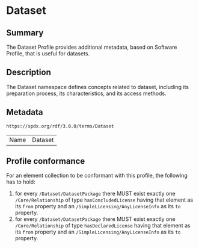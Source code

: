 <!-- Automatically generated by spec-parser v2.3.0 on 2024-07-16T15:00:52.540788+00:00 -->
<!-- SPDX-License-Identifier: Community-Spec-1.0 -->

# Dataset

## Summary

The Dataset Profile provides additional metadata, based on Software Profile,
that is useful for datasets.


## Description

The Dataset namespace defines concepts related to dataset, including its
preparation process, its characteristics, and its access methods.


## Metadata

`https://spdx.org/rdf/3.0.0/terms/Dataset`


| | |
|---|---|
| Name | Dataset |




## Profile conformance

For an element collection to be conformant with this profile,
the following has to hold:

1. for every `/Dataset/DatasetPackage` there MUST exist exactly one
  `/Core/Relationship` of type `hasConcludedLicense` having that element as its
  `from` property and an `/SimpleLicensing/AnyLicenseInfo` as its `to`
  property.
2. for every `/Dataset/DatasetPackage` there MUST exist exactly one
  `/Core/Relationship` of type `hasDeclaredLicense` having that element as its
  `from` property and an `/SimpleLicensing/AnyLicenseInfo` as its `to`
  property.


